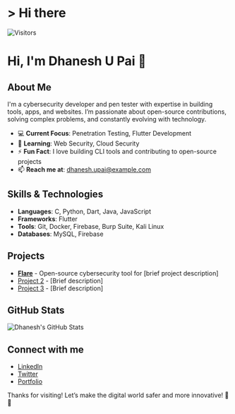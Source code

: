 # > Hi there

![Visitors](https://api.visitorbadge.io/api/visitors?path=https%3A%2F%2Fgithub.com%2Fcxuri&countColor=%23263759)

# Hi, I'm Dhanesh U Pai 👋

## About Me

I'm a cybersecurity developer and pen tester with expertise in building tools, apps, and websites. I’m passionate about open-source contributions, solving complex problems, and constantly evolving with technology.

- 💻 **Current Focus**: Penetration Testing, Flutter Development
- 🌱 **Learning**: Web Security, Cloud Security
- ⚡ **Fun Fact**: I love building CLI tools and contributing to open-source projects
- 📫 **Reach me at**: dhanesh.upai@example.com

## Skills & Technologies

- **Languages**: C, Python, Dart, Java, JavaScript
- **Frameworks**: Flutter
- **Tools**: Git, Docker, Firebase, Burp Suite, Kali Linux
- **Databases**: MySQL, Firebase

## Projects

- [**Flare**](https://github.com/cxuri/flare) - Open-source cybersecurity tool for [brief project description]
- [Project 2](link_to_project_2) - [Brief description]
- [Project 3](link_to_project_3) - [Brief description]

## GitHub Stats

![Dhanesh's GitHub Stats](https://github-readme-stats.vercel.app/api?username=cxuri&show_icons=true&count_private=true&hide=prs)

## Connect with me

- [LinkedIn](your-linkedin-profile-link)
- [Twitter](your-twitter-profile-link)
- [Portfolio](your-website-link)

Thanks for visiting! Let’s make the digital world safer and more innovative! 🔐🚀
